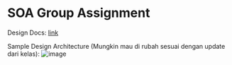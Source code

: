 # SOA Group Assignment
Design Docs: [link](https://docs.google.com/document/d/1hGjmMhqqulE55O5xv6HABcGp5HGiFqJ3pcVxoVxxbBA/edit?usp=sharing)



Sample Design Architecture (Mungkin mau di rubah sesuai dengan update dari kelas):
![image](https://user-images.githubusercontent.com/69228888/160984327-14303602-c146-4f6e-bccd-228138745fed.png)


